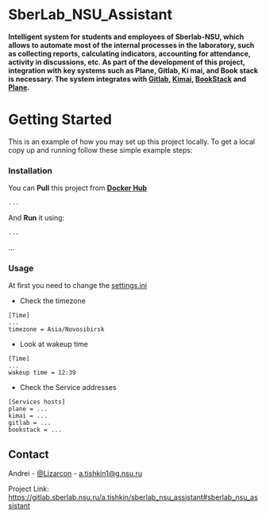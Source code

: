 
# SberLab_NSU_Assistant

**Intelligent system for students and employees of Sberlab-NSU, which allows to automate most of the internal processes in the laboratory, such as collecting reports, calculating indicators, accounting for attendance, activity in discussions, etc. As part of the development of this project, integration with key systems such as Plane, Gitlab, Ki mai, and Book stack is necessary. The system integrates with [__Gitlab__](), [__Kimai__](), [__BookStack__]() and [__Plane__]().**
# Getting Started
This is an example of how you may set up this project locally. To get a local copy up and running follow these simple example steps:
### Installation
You can __Pull__ this project from  [__Docker Hub__](https://hub.docker.com)
```bash
...
```
And __Run__ it using:
```bash
...
```
...
### Usage

At first you need to change the [settings.ini](settings.ini)
* Check the timezone 
```
[Time]
...
timezone = Asia/Novosibirsk
```
* Look at wakeup time 
```
[Time]
...
wakeup time = 12:39
```
* Check the Service addresses 
```
[Services hosts]
plane = ...
kimai = ...
gitlab = ...
bookstack = ...

```

## Contact

Andrei - [@Lizarcon]() - a.tishkin1@g.nsu.ru

Project Link: https://gitlab.sberlab.nsu.ru/a.tishkin/sberlab_nsu_assistant#sberlab_nsu_assistant
